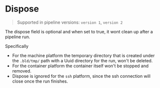 # Dispose

> Supported in pipeline versions: `version 1`, `version 2`

The dispose field is optional and when set to true, it wont clean up after a pipeline run.

Specifically
- For the machine platform the temporary directory that is created under the `.bld/tmp/` path with a Uuid directory for the run, won't be deleted.
- For the container platform the container itself won't be stopped and removed.
- Dispose is ignored for the `ssh` platform, since the ssh connection will close once the run finishes.

